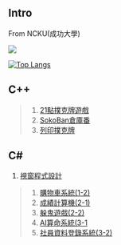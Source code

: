 ## Intro
From NCKU(成功大學)

[![](https://github-readme-stats.vercel.app/api?username=Smallyuyu&count_private=true)](https://github.com/anuraghazra/github-readme-stats)

[![Top Langs](https://github-readme-stats.vercel.app/api/top-langs/?username=Smallyuyu&layout=compact)](https://github.com/anuraghazra/github-readme-stats)


## C++
> 1. [21點撲克牌遊戲](https://github.com/Smallyuyu/Black-Jack-Cplusplus/tree/main)
> 2. [SokoBan倉庫番](https://github.com/Smallyuyu/Sokoban)
> 3. [列印撲克牌](https://github.com/Smallyuyu/PrintPokerCard/tree/main)

## C#
1. [視窗程式設計](https://github.com/Smallyuyu/WINDOW-PROGRAMMING-Csharp)
> 1. [購物車系統(1-2)](https://github.com/Smallyuyu/WINDOW-PROGRAMMING-Csharp)
> 2. [成績計算機(2-1)](https://github.com/Smallyuyu/WINDOW-PROGRAMMING-Csharp)
> 3. [躲鬼遊戲(2-2)](https://github.com/Smallyuyu/WINDOW-PROGRAMMING-Csharp)
> 4. [AI算命系統(3-1](https://github.com/Smallyuyu/WINDOW-PROGRAMMING-Csharp)
> 5. [社員資料登錄系統(3-2)](https://github.com/Smallyuyu/WINDOW-PROGRAMMING-Csharp)
<!--
**Smallyuyu/Smallyuyu** is a ✨ _special_ ✨ repository because its `README.md` (this file) appears on your GitHub profile.

Here are some ideas to get you started:

- 🔭 I’m currently working on ...
- 🌱 I’m currently learning ...
- 👯 I’m looking to collaborate on ...
- 🤔 I’m looking for help with ...
- 💬 Ask me about ...
- 📫 How to reach me: ...
- 😄 Pronouns: ...
- ⚡ Fun fact: ...
-->
